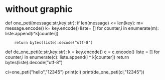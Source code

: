 # without graphic
def one_peti(message:str,key:str):
    if len(message) <= len(key):
        m= message.encode()
        k= key.encode()
        liste= []
        for counter,i in enumerate(m):
            liste.append(i^k[counter])
    
        return bytes(liste).decode("utf-8")

def de_one_peti(c:str,key:str):
    k = key.encode()
    c = c.encode()
    liste = []
    for counter,i in enumerate(c):
        liste.append(i ^ k[counter])
    return bytes(liste).decode("utf-8")

ci=one_peti("hello","12345")
print(ci)
print(de_one_peti(ci,"12345"))
